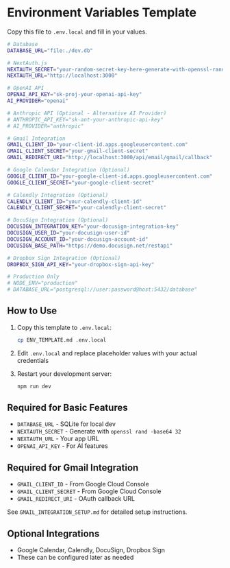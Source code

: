 # Environment Variables Template

Copy this file to `.env.local` and fill in your values.

```bash
# Database
DATABASE_URL="file:./dev.db"

# NextAuth.js
NEXTAUTH_SECRET="your-random-secret-key-here-generate-with-openssl-rand-base64-32"
NEXTAUTH_URL="http://localhost:3000"

# OpenAI API
OPENAI_API_KEY="sk-proj-your-openai-api-key"
AI_PROVIDER="openai"

# Anthropic API (Optional - Alternative AI Provider)
# ANTHROPIC_API_KEY="sk-ant-your-anthropic-api-key"
# AI_PROVIDER="anthropic"

# Gmail Integration
GMAIL_CLIENT_ID="your-client-id.apps.googleusercontent.com"
GMAIL_CLIENT_SECRET="your-gmail-client-secret"
GMAIL_REDIRECT_URI="http://localhost:3000/api/email/gmail/callback"

# Google Calendar Integration (Optional)
GOOGLE_CLIENT_ID="your-google-client-id.apps.googleusercontent.com"
GOOGLE_CLIENT_SECRET="your-google-client-secret"

# Calendly Integration (Optional)
CALENDLY_CLIENT_ID="your-calendly-client-id"
CALENDLY_CLIENT_SECRET="your-calendly-client-secret"

# DocuSign Integration (Optional)
DOCUSIGN_INTEGRATION_KEY="your-docusign-integration-key"
DOCUSIGN_USER_ID="your-docusign-user-id"
DOCUSIGN_ACCOUNT_ID="your-docusign-account-id"
DOCUSIGN_BASE_PATH="https://demo.docusign.net/restapi"

# Dropbox Sign Integration (Optional)
DROPBOX_SIGN_API_KEY="your-dropbox-sign-api-key"

# Production Only
# NODE_ENV="production"
# DATABASE_URL="postgresql://user:password@host:5432/database"
```

## How to Use

1. Copy this template to `.env.local`:
   ```bash
   cp ENV_TEMPLATE.md .env.local
   ```

2. Edit `.env.local` and replace placeholder values with your actual credentials

3. Restart your development server:
   ```bash
   npm run dev
   ```

## Required for Basic Features
- `DATABASE_URL` - SQLite for local dev
- `NEXTAUTH_SECRET` - Generate with `openssl rand -base64 32`
- `NEXTAUTH_URL` - Your app URL
- `OPENAI_API_KEY` - For AI features

## Required for Gmail Integration
- `GMAIL_CLIENT_ID` - From Google Cloud Console
- `GMAIL_CLIENT_SECRET` - From Google Cloud Console
- `GMAIL_REDIRECT_URI` - OAuth callback URL

See `GMAIL_INTEGRATION_SETUP.md` for detailed setup instructions.

## Optional Integrations
- Google Calendar, Calendly, DocuSign, Dropbox Sign
- These can be configured later as needed

